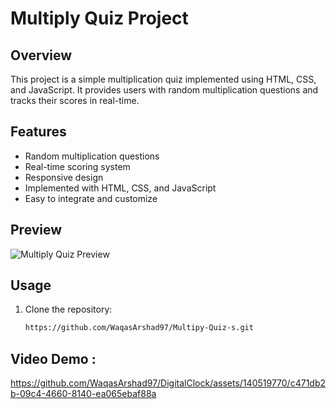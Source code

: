 # Multiply Quiz Project

## Overview

This project is a simple multiplication quiz implemented using HTML, CSS, and JavaScript. It provides users with random multiplication questions and tracks their scores in real-time.

## Features

- Random multiplication questions
- Real-time scoring system
- Responsive design
- Implemented with HTML, CSS, and JavaScript
- Easy to integrate and customize

## Preview

![Multiply Quiz Preview](https://github.com/WaqasArshad97/DigitalClock/assets/140519770/d3c4e8b9-61ee-4989-a8af-4f7e44317f96)

## Usage

1. Clone the repository:

   ```bash
   https://github.com/WaqasArshad97/Multipy-Quiz-s.git
## Video Demo :

https://github.com/WaqasArshad97/DigitalClock/assets/140519770/c471db2b-09c4-4660-8140-ea065ebaf88a
